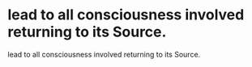 # lead to all consciousness involved returning to its Source.

lead to all consciousness involved returning to its Source.
